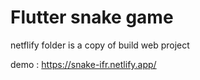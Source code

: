 # Flutter snake game


netflify folder is a copy of build web project

demo : https://snake-ifr.netlify.app/